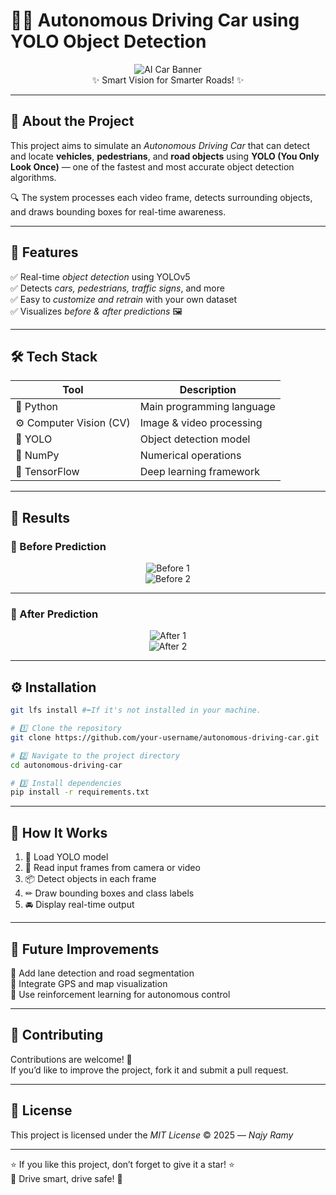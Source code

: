 # 🚗💡 Autonomous Driving Car using YOLO Object Detection  

<div align="center">

![AI Car Banner](https://your-image-link-here.com/banner.png)  
✨ Smart Vision for Smarter Roads! ✨  

</div>

---

## 🧠 About the Project  

This project aims to simulate an *Autonomous Driving Car* that can detect and locate **vehicles**, **pedestrians**, and **road objects** using **YOLO (You Only Look Once)** — one of the fastest and most accurate object detection algorithms.  

🔍 The system processes each video frame, detects surrounding objects, and draws bounding boxes for real-time awareness.  

---

## 🚀 Features  

✅ Real-time *object detection* using YOLOv5  
✅ Detects *cars, pedestrians, traffic signs*, and more  
✅ Easy to *customize and retrain* with your own dataset  
✅ Visualizes *before & after predictions* 🖼  

---

## 🛠 Tech Stack  

| Tool | Description |
|------|--------------|
| 🐍 Python | Main programming language |
| ⚙ Computer Vision (CV)| Image & video processing |
| 🤖 YOLO | Object detection model |
| 🔢 NumPy | Numerical operations |
| 🧰 TensorFlow | Deep learning framework |

---

## 📸 Results  

### 🔹 Before Prediction  
<div align="center">
  
![Before 1](https://your-image-link-here.com/before1.png)  
![Before 2](https://your-image-link-here.com/before2.png)  

</div>

---

### 🔸 After Prediction  
<div align="center">
  
![After 1](https://your-image-link-here.com/after1.png)  
![After 2](https://your-image-link-here.com/after2.png)  

</div>

---


## ⚙ Installation  

```bash
git lfs install #⬅️If it's not installed in your machine.

# 1️⃣ Clone the repository
git clone https://github.com/your-username/autonomous-driving-car.git

# 2️⃣ Navigate to the project directory
cd autonomous-driving-car

# 3️⃣ Install dependencies
pip install -r requirements.txt
```

---

## 🎯 How It Works  

1. 🧩 Load YOLO model  
2. 🎥 Read input frames from camera or video  
3. 📦 Detect objects in each frame  
4. ✏ Draw bounding boxes and class labels  
5. 🚘 Display real-time output  

---

## 💭 Future Improvements  

🚦 Add lane detection and road segmentation  
📍 Integrate GPS and map visualization  
🧠 Use reinforcement learning for autonomous control  

---

## 🤝 Contributing  

Contributions are welcome! 💪  
If you’d like to improve the project, fork it and submit a pull request.  

---

## 📜 License  

This project is licensed under the *MIT License* © 2025 — *Najy Ramy*  

---

⭐ If you like this project, don’t forget to give it a star! ⭐  
💙 Drive smart, drive safe! 💙
